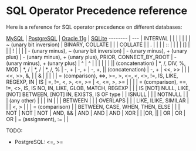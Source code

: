 # SQL Operator Precedence reference

Here is a reference for SQL operator precedence on different databases:

[MySQL](https://dev.mysql.com/doc/refman/5.0/en/operator-precedence.html) | [PostgreSQL](http://www.postgresql.org/docs/9.2/static/sql-syntax-lexical.html#SQL-PRECEDENCE) | [Oracle 11g](cs.oracle.com/cd/B28359_01/server.111/b28286/operators001.htm#SQLRF51149) | [SQLite](https://www.sqlite.org/lang_expr.html)
-------- | ---
| INTERVAL | | |
| | | | ~ (unary bit inversion)
| BINARY, COLLATE | | | COLLATE
| | . | |
| | \:\: | |
| | [] | |
| ! | | | 
| \- (unary minus), ~ (unary bit inversion) | \- (unary minus), + (unary plus) | \- (unary minus), + (unary plus), PRIOR, CONNECT_BY_ROOT | \- (unary minus), + (unary plus)
| ^ | ^ | |
| | | | \|\| (concatenation)
| \*, /, DIV, %, MOD | \*, / | \*, / | \*, /, %
| \-, + | \-, + | \-, +, \|\| (concatenation) | \-, +
| <<, >> | | | <<, >>, &, \|
| & |
| \| |
| = (comparison), <=>, >=, >, <=, <, <>, !=, IS, LIKE, REGEXP, IN | IS | =, !=, <, >, <=, >= | <, <=, >, >=
| | | | = (comparison), ==, !=, <>, IS, IS NO, IN, LIKE, GLOB, MATCH, REGEXP
| | | IS [NOT] NULL, LIKE, [NOT] BETWEEN, [NOT] IN, EXISTS, IS OF type
| | ISNULL | 
| | NOTNULL |
| | (any other) |
| | IN |
| | BETWEEN |
| | OVERLAPS |
| | LIKE, ILIKE, SIMILAR |
| | <, > |
| | = (comparison) |
| BETWEEN, CASE, WHEN, THEN, ELSE | |
| NOT | NOT | NOT
| AND, && | AND | AND | AND
| XOR | |
|OR, \|\| | OR | OR | OR
| = (assignment), := | |

TODO:
- PostgreSQL: <=, >=
